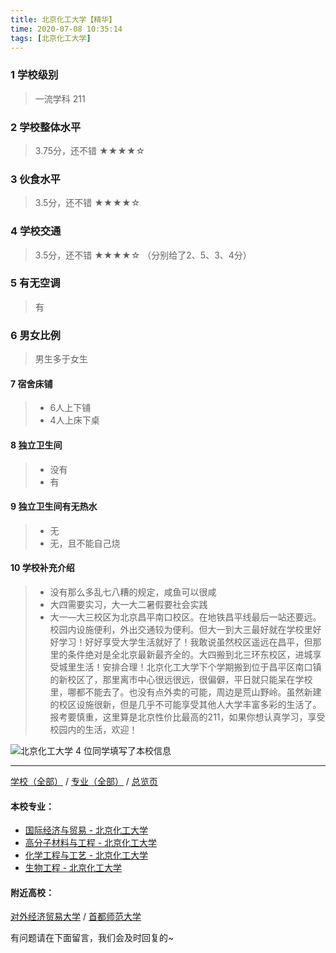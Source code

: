 ```yaml
---
title: 北京化工大学【精华】
time: 2020-07-08 10:35:14
tags: [北京化工大学]
---
```

### 1 学校级别
> 一流学科 211


### 2 学校整体水平
> 3.75分，还不错
★★★★☆



### 3 伙食水平
> 3.5分，还不错
★★★★☆



### 4 学校交通
> 3.5分，还不错
★★★★☆
（分别给了2、5、3、4分）



### 5 有无空调
> 有


### 6 男女比例
> 男生多于女生


#### 7 宿舍床铺
> - 6人上下铺
> - 4人上床下桌
 

#### 8 独立卫生间
> - 没有
> - 有


#### 9 独立卫生间有无热水
> - 无
> - 无，且不能自己烧

#### 10 学校补充介绍
> - 没有那么多乱七八糟的规定，咸鱼可以很咸
  
> - 大四需要实习，大一大二暑假要社会实践
  
> - 大一—大三校区为北京昌平南口校区。在地铁昌平线最后一站还要远。校园内设施便利，外出交通较为便利。但大一到大三最好就在学校里好好学习！好好享受大学生活就好了！我敢说虽然校区遥远在昌平，但那里的条件绝对是全北京最新最齐全的。大四搬到北三环东校区，进城享受城里生活！安排合理！北京化工大学下个学期搬到位于昌平区南口镇的新校区了，那里离市中心很远很远，很偏僻，平日就只能呆在学校里，哪都不能去了。也没有点外卖的可能，周边是荒山野岭。虽然新建的校区设施很新，但是几乎不可能享受其他人大学丰富多彩的生活了。报考要慎重，这里算是北京性价比最高的211，如果你想认真学习，享受校园内的生活，欢迎！



![北京化工大学](http://upload-images.jianshu.io/upload_images/6510336-9d0746fa422a3856.jpg?imageMogr2/auto-orient/strip%7CimageView2/2/w/1240)
4 位同学填写了本校信息
***
[学校（全部）](http://www.jianshu.com/p/3efa6bcca419) / [专业（全部）](http://www.jianshu.com/p/2d4c6d3552c2) / [总览页](http://www.jianshu.com/p/445daeb4fa00)
#### 本校专业：
- [国际经济与贸易 - 北京化工大学](http://www.jianshu.com/p/f143f17287d2)
- [高分子材料与工程 - 北京化工大学](http://www.jianshu.com/p/077d326808ab)
- [化学工程与工艺 - 北京化工大学](http://www.jianshu.com/p/27057f73c283 )
- [生物工程 - 北京化工大学](http://www.jianshu.com/p/14e12a0e6efb)

#### 附近高校：
[对外经济贸易大学](http://www.jianshu.com/p/388ba3d75aa0) / [首都师范大学](http://www.jianshu.com/p/8239521db7bd)


有问题请在下面留言，我们会及时回复的~
